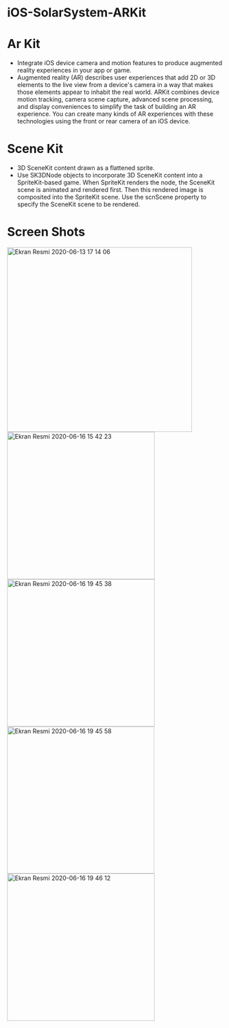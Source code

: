 # iOS-SolarSystem-ARKit
# Ar Kit

* Integrate iOS device camera and motion features to produce augmented reality experiences in your app or game.
* Augmented reality (AR) describes user experiences that add 2D or 3D elements to the live view from a device's camera in a way that makes those elements appear to inhabit the real world. ARKit combines device motion tracking, camera scene capture, advanced scene processing, and display conveniences to simplify the task of building an AR experience. You can create many kinds of AR experiences with these technologies using the front or rear camera of an iOS device.

# Scene Kit

* 3D SceneKit content drawn as a flattened sprite.
* Use SK3DNode objects to incorporate 3D SceneKit content into a SpriteKit-based game. When SpriteKit renders the node, the SceneKit scene is animated and rendered first. Then this rendered image is composited into the SpriteKit scene. Use the scnScene property to specify the SceneKit scene to be rendered.

# Screen Shots

<img width="431" alt="Ekran Resmi 2020-06-13 17 14 06" src="https://user-images.githubusercontent.com/58694754/84803342-8d990a00-b00a-11ea-9ede-2d34794eb7c2.png">
<img width="344" alt="Ekran Resmi 2020-06-16 15 42 23" src="https://user-images.githubusercontent.com/58694754/84803349-8ffb6400-b00a-11ea-867c-364ab20b9be7.png">
<img width="344" alt="Ekran Resmi 2020-06-16 19 45 38" src="https://user-images.githubusercontent.com/58694754/84803353-9093fa80-b00a-11ea-922a-0bbb53c32ef7.png">
<img width="343" alt="Ekran Resmi 2020-06-16 19 45 58" src="https://user-images.githubusercontent.com/58694754/84803357-91c52780-b00a-11ea-9a83-68aba7b59101.png">
<img width="344" alt="Ekran Resmi 2020-06-16 19 46 12" src="https://user-images.githubusercontent.com/58694754/84803363-92f65480-b00a-11ea-9a4f-8f5cb66112d2.png">

